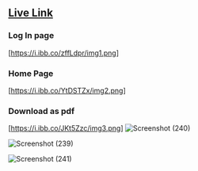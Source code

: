 ## [Live Link](akanshaaa19.github.io/resume-app)

### Log In page
[https://i.ibb.co/zffLdpr/img1.png]

### Home Page
[https://i.ibb.co/YtDSTZx/img2.png]

### Download as pdf
[https://i.ibb.co/JKt5Zzc/img3.png]
![Screenshot (240)](https://user-images.githubusercontent.com/76031685/224911378-27ffe5ef-3e19-4766-b8d1-bfae7b1a1965.png)

![Screenshot (239)](https://user-images.githubusercontent.com/76031685/224911379-917e9cb9-2cfb-4aff-abeb-f177e4c40388.png)

![Screenshot (241)](https://user-images.githubusercontent.com/76031685/224911371-d43bd98c-e656-4608-9ef3-ac7250265b3e.png)
